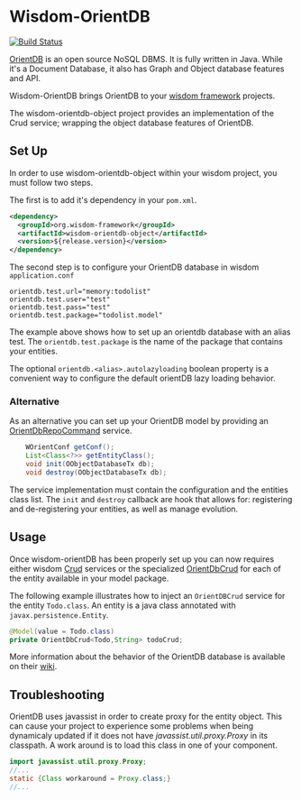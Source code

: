 Wisdom-OrientDB
===============

[![Build Status](https://travis-ci.org/wisdom-framework/wisdom-ractivejs.png)](https://travis-ci.org/wisdom-framework/wisdom-orientdb)

[OrientDB](https://github.com/orientechnologies/orientdb) is an open source NoSQL DBMS. It is fully written in Java. While it's a Document Database, it also has Graph and Object database features and API.

Wisdom-OrientDB brings OrientDB to your [wisdom framework](http://wisdom-framework.org) projects.

The wisdom-orientdb-object project provides an implementation of the Crud service; wrapping the object database features of OrientDB.

## Set Up

In order to use wisdom-orientdb-object within your wisdom project, you must follow two steps.

The first is to add it's dependency in your `pom.xml`.

```xml
<dependency>
  <groupId>org.wisdom-framework</groupId>
  <artifactId>wisdom-orientdb-object</artifactId>
  <version>${release.version}</version>
</dependency>
```

The second step is to configure your OrientDB database in wisdom `application.conf`

```
orientdb.test.url="memory:todolist"
orientdb.test.user="test"
orientdb.test.pass="test"
orientdb.test.package="todolist.model"
```

The example above shows how to set up an orientdb database with an alias test. The `orientdb.test.package` is the name of the package that contains your entities.

The optional `orientdb.<alias>.autolazyloading` boolean property is a convenient way to configure the default orientDB lazy loading behavior.

### Alternative 

As an alternative you can set up your OrientDB model by providing an [OrientDbRepoCommand](https://github.com/wisdom-framework/wisdom-orientdb/blob/master/wisdom-orientdb-object/src/main/java/org/wisdom/orientdb/object/OrientDbRepoCommand.java) service.  

```Java
    WOrientConf getConf();
    List<Class<?>> getEntityClass();
    void init(OObjectDatabaseTx db);
    void destroy(OObjectDatabaseTx db);
```

The service implementation must contain the configuration and the entities class list. The `init` and `destroy`
 callback are hook that allows for: registering and de-registering your entities, as well as manage evolution. 

## Usage

Once wisdom-orientDB has been properly set up you can now requires either wisdom [Crud](http://wisdom-framework.org/documentation/apidocs/0.6.4/org/wisdom/api/model/Crud.html) services or the specialized [OrientDbCrud](https://github.com/wisdom-framework/wisdom-orientdb/blob/master/wisdom-orientdb-object/src/main/java/org/wisdom/orientdb/object/OrientDbCrud.java) for each of the entity available in your model package.

The following example illustrates how to inject an `OrientDBCrud` service for the entity `Todo.class`. An entity is a java class annotated with `javax.persistence.Entity`.

```java
@Model(value = Todo.class)
private OrientDbCrud<Todo,String> todoCrud;
```

More information about the behavior of the OrientDB database is available on their [wiki](https://github.com/orientechnologies/orientdb/wiki/Object-Database).

## Troubleshooting

OrientDB uses javassist in order to create proxy for the entity object. This can cause your project to experience some problems when being dynamicaly updated if it does not have _javassist.util.proxy.Proxy_ in its classpath. A work around is to load this class in one of your component.

```java
import javassist.util.proxy.Proxy;
//...
static {Class workaround = Proxy.class;}
//...
```

